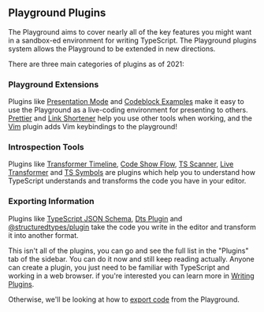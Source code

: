 ## Playground Plugins

The Playground aims to cover nearly all of the key features you might want in a sandbox-ed environment for writing TypeScript. The Playground plugins system allows the Playground to be extended in new directions.

There are three main categories of plugins as of 2021:

### Playground Extensions

Plugins like [Presentation Mode](https://www.npmjs.com/package/typescript-playground-presentation-mode) and [Codeblock Examples](https://www.npmjs.com/package/playground-plugin-codeblock-examples) make it easy to use the Playground as a live-coding environment for presenting to others. [Prettier](https://www.npmjs.com/package/ts-playground-plugin-prettier) and [Link Shortener](https://www.npmjs.com/package/typescript-playground-link-shortener) help you use other tools when working, and the [Vim](https://www.npmjs.com/package/ts-playground-plugin-vim) plugin adds Vim keybindings to the playground!

### Introspection Tools

Plugins like [Transformer Timeline](https://www.npmjs.com/package/playground-transformer-timeline), [Code Show Flow](https://www.npmjs.com/package/playground-code-show-flow), [TS Scanner](https://www.npmjs.com/package/playground-ts-scanner), [Live Transformer](https://www.npmjs.com/package/playground-live-transformer) and [TS Symbols](https://www.npmjs.com/package/playground-ts-symbols) are plugins which help you to understand how TypeScript understands and transforms the code you have in your editor.

### Exporting Information

Plugins like [TypeScript JSON Schema](https://www.npmjs.com/package/playground-typescript-json-schema), [Dts Plugin](https://www.npmjs.com/package/playground-dts-plugin) and [@structuredtypes/plugin](https://www.npmjs.com/package/@structured-types/playground-plugin) take the code you write in the editor and transform it into another format.

This isn't all of the plugins, you can go and see the full list in the "Plugins" tab of the sidebar. You can do it now and still keep reading actually. Anyone can create a plugin, you just need to be familiar with TypeScript and working in a web browser. if you're interested you can learn more in [Writing Plugins](/play#handbook-17).

Otherwise, we'll be looking at how to [export code](/play#handbook-12) from the Playground.

